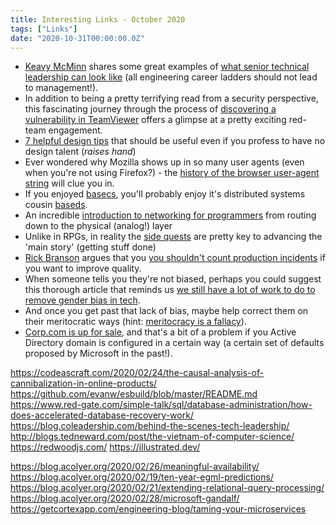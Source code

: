 ```yaml
---
title: Interesting Links - October 2020
tags: ["Links"]
date: "2020-10-31T00:00:00.0Z"
---
```


- [Keavy McMinn] shares some great examples of [what senior technical leadership can look like] (all engineering career ladders should not lead to management!).
- In addition to being a pretty terrifying read from a security perspective, this fascinating journey through the process of [discovering a vulnerability in TeamViewer] offers a glimpse at a pretty exciting red-team engagement.
- [7 helpful design tips] that should be useful even if you profess to have no design talent (_raises hand_)
- Ever wondered why Mozilla shows up in so many user agents (even when you're not using Firefox?) - the [history of the browser user-agent string] will clue you in.
- If you enjoyed [basecs], you'll probably enjoy it's distributed systems cousin [baseds].
- An incredible [introduction to networking for programmers] from routing down to the physical (analog!) layer
- Unlike in RPGs, in reality the [side quests] are pretty key to advancing the 'main story' (getting stuff done)
- [Rick Branson] argues that you [you shouldn't count production incidents] if you want to improve quality.
- When someone tells you they're not biased, perhaps you could suggest this thorough article that reminds us [we still have a lot of work to do to remove gender bias in tech].
- And once you get past that lack of bias, maybe help correct them on their meritocratic ways (hint: [meritocracy is a fallacy]).
- [Corp.com is up for sale], and that's a bit of a problem if you Active Directory domain is configured in a certain way (a certain set of defaults proposed by Microsoft in the past!).

[keavy mcminn]: https://keavy.com
[what senior technical leadership can look like]: https://keavy.com/work/thriving-on-the-technical-leadership-path/
[discovering a vulnerability in teamviewer]: https://whynotsecurity.com/blog/teamviewer/
[7 helpful design tips]: https://medium.com/refactoring-ui/7-practical-tips-for-cheating-at-design-40c736799886
[history of the browser user-agent string]: https://webaim.org/blog/user-agent-string-history/
[basecs]: https://medium.com/basecs
[baseds]: https://medium.com/baseds
[introduction to networking for programmers]: https://www.destroyallsoftware.com/compendium/network-protocols?share_key=97d3ba4c24d21147
[side quests]: https://noidea.dog/blog/surviving-the-organisational-side-quest
[rick branson]: https://medium.com/@rbranson
[you shouldn't count production incidents]: https://medium.com/@rbranson/why-you-shouldnt-count-production-incidents-38616d8e6329
[we still have a lot of work to do to remove gender bias in tech]: https://medium.com/tech-diversity-files/if-you-think-women-in-tech-is-just-a-pipeline-problem-you-haven-t-been-paying-attention-cb7a2073b996
[meritocracy is a fallacy]: https://medium.com/@cathy_67575/the-fallacy-of-meritocracy-d8260f5f0611
[corp.com is up for sale]: https://krebsonsecurity.com/2020/02/dangerous-domain-corp-com-goes-up-for-sale/

https://codeascraft.com/2020/02/24/the-causal-analysis-of-cannibalization-in-online-products/
https://github.com/evanw/esbuild/blob/master/README.md
https://www.red-gate.com/simple-talk/sql/database-administration/how-does-accelerated-database-recovery-work/
https://blog.coleadership.com/behind-the-scenes-tech-leadership/
http://blogs.tedneward.com/post/the-vietnam-of-computer-science/
https://redwoodjs.com/
https://illustrated.dev/

https://blog.acolyer.org/2020/02/26/meaningful-availability/
https://blog.acolyer.org/2020/02/19/ten-year-egml-predictions/
https://blog.acolyer.org/2020/02/21/extending-relational-query-processing/
https://blog.acolyer.org/2020/02/28/microsoft-gandalf/
https://getcortexapp.com/engineering-blog/taming-your-microservices
